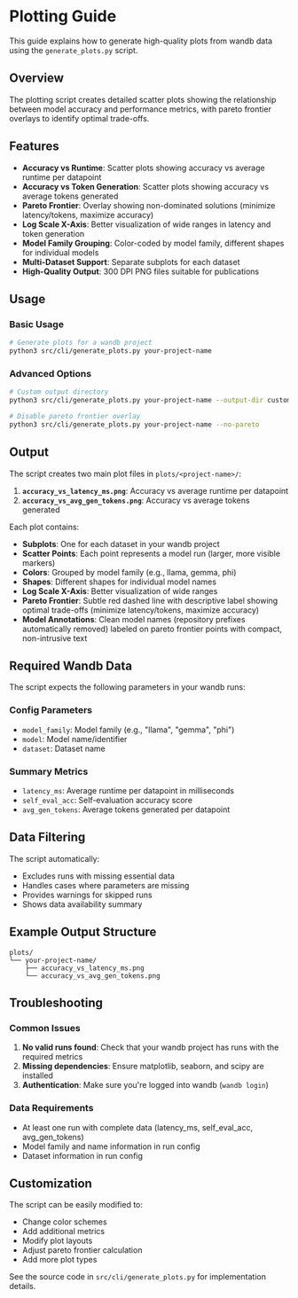 # Plotting Guide

This guide explains how to generate high-quality plots from wandb data using the `generate_plots.py` script.

## Overview

The plotting script creates detailed scatter plots showing the relationship between model accuracy and performance metrics, with pareto frontier overlays to identify optimal trade-offs.

## Features

- **Accuracy vs Runtime**: Scatter plots showing accuracy vs average runtime per datapoint
- **Accuracy vs Token Generation**: Scatter plots showing accuracy vs average tokens generated
- **Pareto Frontier**: Overlay showing non-dominated solutions (minimize latency/tokens, maximize accuracy)
- **Log Scale X-Axis**: Better visualization of wide ranges in latency and token generation
- **Model Family Grouping**: Color-coded by model family, different shapes for individual models
- **Multi-Dataset Support**: Separate subplots for each dataset
- **High-Quality Output**: 300 DPI PNG files suitable for publications

## Usage

### Basic Usage

```bash
# Generate plots for a wandb project
python3 src/cli/generate_plots.py your-project-name
```

### Advanced Options

```bash
# Custom output directory
python3 src/cli/generate_plots.py your-project-name --output-dir custom_plots

# Disable pareto frontier overlay
python3 src/cli/generate_plots.py your-project-name --no-pareto
```

## Output

The script creates two main plot files in `plots/<project-name>/`:

1. **`accuracy_vs_latency_ms.png`**: Accuracy vs average runtime per datapoint
2. **`accuracy_vs_avg_gen_tokens.png`**: Accuracy vs average tokens generated

Each plot contains:
- **Subplots**: One for each dataset in your wandb project
- **Scatter Points**: Each point represents a model run (larger, more visible markers)
- **Colors**: Grouped by model family (e.g., llama, gemma, phi)
- **Shapes**: Different shapes for individual model names
- **Log Scale X-Axis**: Better visualization of wide ranges
- **Pareto Frontier**: Subtle red dashed line with descriptive label showing optimal trade-offs (minimize latency/tokens, maximize accuracy)
- **Model Annotations**: Clean model names (repository prefixes automatically removed) labeled on pareto frontier points with compact, non-intrusive text

## Required Wandb Data

The script expects the following parameters in your wandb runs:

### Config Parameters
- `model_family`: Model family (e.g., "llama", "gemma", "phi")
- `model`: Model name/identifier
- `dataset`: Dataset name

### Summary Metrics
- `latency_ms`: Average runtime per datapoint in milliseconds
- `self_eval_acc`: Self-evaluation accuracy score
- `avg_gen_tokens`: Average tokens generated per datapoint

## Data Filtering

The script automatically:
- Excludes runs with missing essential data
- Handles cases where parameters are missing
- Provides warnings for skipped runs
- Shows data availability summary

## Example Output Structure

```
plots/
└── your-project-name/
    ├── accuracy_vs_latency_ms.png
    └── accuracy_vs_avg_gen_tokens.png
```

## Troubleshooting

### Common Issues

1. **No valid runs found**: Check that your wandb project has runs with the required metrics
2. **Missing dependencies**: Ensure matplotlib, seaborn, and scipy are installed
3. **Authentication**: Make sure you're logged into wandb (`wandb login`)

### Data Requirements

- At least one run with complete data (latency_ms, self_eval_acc, avg_gen_tokens)
- Model family and name information in run config
- Dataset information in run config

## Customization

The script can be easily modified to:
- Change color schemes
- Add additional metrics
- Modify plot layouts
- Adjust pareto frontier calculation
- Add more plot types

See the source code in `src/cli/generate_plots.py` for implementation details.
